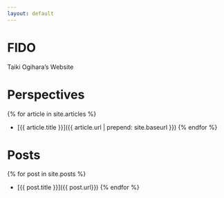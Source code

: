 ```yaml
---
layout: default
---
```


# FIDO

Taiki Ogihara’s Website

# Perspectives

{% for article in site.articles %} 
- [{{ article.title }}]({{ article.url | prepend: site.baseurl }}) 
{% endfor %}

# Posts

{% for post in site.posts %} 
- [{{ post.title }}]({{ post.url}}) 
{% endfor %}
